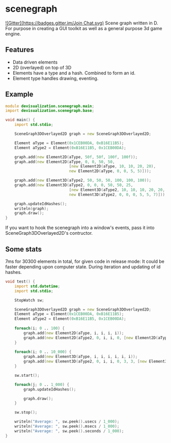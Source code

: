 scenegraph
===

[![Gitter](https://badges.gitter.im/Join Chat.svg)](https://gitter.im/Devisualization/scenegraph?utm_source=badge&utm_medium=badge&utm_campaign=pr-badge&utm_content=badge)
Scene graph written in D.
For purpose in creating a GUI toolkit as well as a general purpose 3d game engine.

Features
-----
* Data driven elements
* 2D (overlayed) on top of 3D
* Elements have a type and a hash. Combined to form an id.
* Element type handles drawing, eventing.

Example
-----
```D
module devisualization.scenegraph.main;
import devisualization.scenegraph.base;

void main() {
    import std.stdio;

    SceneGraph3DOverlayed2D graph = new SceneGraph3DOverlayed2D;

    Element aType = Element(0x1CEB00DA, 0xB16E11B5);
    Element aType2 = Element(0xB16E11B5, 0x1CEB00DA);

    graph.add(new Element2D(aType, 50f, 50f, 100f, 100f));
    graph.add(new Element2D(aType, 0, 0, 50, 50,
                            [new Element2D(aType, 10, 10, 20, 20),
                            new Element2D(aType, 0, 0, 5, 5)]));

    graph.add(new Element3D(aType2, 50, 50, 50, 100, 100, 100));
    graph.add(new Element3D(aType2, 0, 0, 0, 50, 50, 25,
                            [new Element3D(aType2, 10, 10, 10, 20, 20, 11),
                            new Element3D(aType2, 0, 0, 0, 5, 5, 7)]));

    graph.updateIdHashes();
    writeln(graph);
    graph.draw();
}
```

If you want to hook the scenegraph into a window's events, pass it into SceneGraph3DOverlayed2D's contructor.

Some stats
-----
7ms for 30300 elements in total, for given code in release mode:
It could be faster depending upon computer state.
During iteration and updating of id hashes.

```D
void test() {
    import std.datetime;
    import std.stdio;

    StopWatch sw;

    SceneGraph3DOverlayed2D graph = new SceneGraph3DOverlayed2D;
    Element aType = Element(0x1CEB00DA, 0xB16E11B5);
    Element aType2 = Element(0xB16E11B5, 0x1CEB00DA);
    
    foreach(i; 0 .. 100) {
        graph.add(new Element2D(aType, i, i, i, i));
        graph.add(new Element2D(aType2, 0, i, i, 0, [new Element2D(aType, i, 0, 0, i)]));
    }
    
    foreach(i; 0 .. 10_000) {
        graph.add(new Element3D(aType, i, i, i, i, i, i));
        graph.add(new Element3D(aType2, 0, i, i, 0, 3, 3, [new Element3D(aType, i, 0, 0, i, 3, 3)]));
    }

    sw.start();

    foreach(j; 0 .. 1_000) {
        graph.updateIdHashes();

        graph.draw();
    }

    sw.stop();

    writeln("Average: ", sw.peek().usecs / 1_000);
    writeln("Average: ", sw.peek().msecs / 1_000);
    writeln("Average: ", sw.peek().seconds / 1_000);
}
```